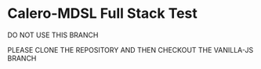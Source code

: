 # Calero-MDSL Full Stack Test

DO NOT USE THIS BRANCH

PLEASE CLONE THE REPOSITORY AND THEN CHECKOUT THE VANILLA-JS BRANCH